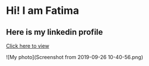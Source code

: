 # Hi! I am Fatima
## Here is my linkedin profile

[Click here to view](https://in.linkedin.com/in/fatima-naz-667922178?trk=people-guest_profile-result-card_result-card_full-click)

![My photo](Screenshot from 2019-09-26 10-40-56.png)
